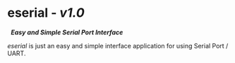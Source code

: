 # eserial - *v1.0*

&nbsp;
***Easy and Simple Serial Port Interface***
&nbsp;

*eserial* is just an easy and simple interface application for using Serial Port / UART.
